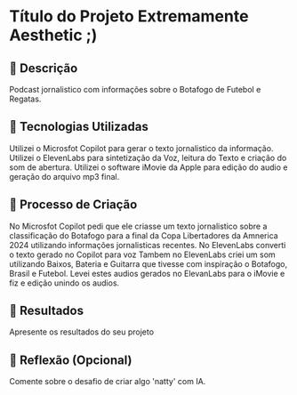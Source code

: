# Título do Projeto Extremamente Aesthetic ;)

## 📒 Descrição
Podcast jornalistico com informações sobre o Botafogo de Futebol e Regatas.

## 🤖 Tecnologias Utilizadas
Utilizei o Microsfot Copilot para gerar o texto jornalistico da informação.
Utilizei o ElevenLabs para sintetização da Voz, leitura do Texto e criação do som de abertura.
Utilizei o software iMovie da Apple para edição do audio e geração do arquivo mp3 final.


## 🧐 Processo de Criação
No Microsfot Copilot pedi que ele criasse um texto jornalistico sobre a classificação do Botafogo para a final da Copa Libertadores da Amnerica 2024 utilizando informações jornalisticas recentes.
No ElevenLabs converti o texto gerado no Copilot para voz
Tambem no ElevenLabs criei um som utilizando Baixos, Bateria e Guitarra que tivesse com inspiração o Botafogo, Brasil e Futebol.
Levei estes audios gerados no ElevanLabs para o iMovie e fiz e edição unindo os audios.

## 🚀 Resultados
Apresente os resultados do seu projeto

## 💭 Reflexão (Opcional)
Comente sobre o desafio de criar algo 'natty' com IA.

